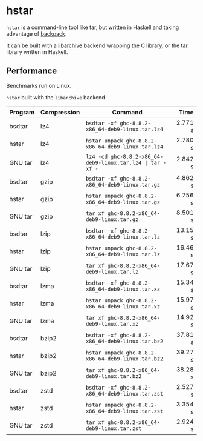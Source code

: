 # hstar

`hstar` is a command-line tool like [tar](https://www.gnu.org/software/tar/),
but written in Haskell and taking advantage of
[backpack](http://blog.ezyang.com/category/haskell/backpack/).

It can be built with
a [libarchive](http://hackage.haskell.org/package/libarchive) backend wrapping
the C library, or the [tar](http://hackage.haskell.org/package/tar) library
written in Haskell.

## Performance

Benchmarks run on Linux.

`hstar` built with the `libarchive` backend.

| Program | Compression | Command | Time |
| ------- | ----------- | ------- | ---: |
| bsdtar | lz4 | `bsdtar -xf ghc-8.8.2-x86_64-deb9-linux.tar.lz4` | 2.771 s |
| hstar | lz4 | `hstar unpack ghc-8.8.2-x86_64-deb9-linux.tar.lz4` | 2.780 s |
| GNU tar | lz4 | `lz4 -cd ghc-8.8.2-x86_64-deb9-linux.tar.lz4 \| tar -xf -` | 2.842 s |
| bsdtar | gzip | `bsdtar -xf ghc-8.8.2-x86_64-deb9-linux.tar.gz` | 4.862 s |
| hstar | gzip | `hstar unpack ghc-8.8.2-x86_64-deb9-linux.tar.gz` | 6.756 s |
| GNU tar | gzip | `tar xf ghc-8.8.2-x86_64-deb9-linux.tar.gz` | 8.501 s |
| bsdtar | lzip | `bsdtar -xf ghc-8.8.2-x86_64-deb9-linux.tar.lz` | 13.15 s |
| hstar | lzip | `hstar unpack ghc-8.8.2-x86_64-deb9-linux.tar.lz` | 16.46 s |
| GNU tar | lzip | `tar xf ghc-8.8.2-x86_64-deb9-linux.tar.lz` | 17.67 s |
| bsdtar | lzma | `bsdtar -xf ghc-8.8.2-x86_64-deb9-linux.tar.xz` | 15.34 s |
| hstar | lzma | `hstar unpack ghc-8.8.2-x86_64-deb9-linux.tar.xz` | 15.97 s |
| GNU tar | lzma | `tar xf ghc-8.8.2-x86_64-deb9-linux.tar.xz` | 14.92 s |
| bsdtar | bzip2 | `bsdtar -xf ghc-8.8.2-x86_64-deb9-linux.tar.bz2` | 37.81 s |
| hstar | bzip2 | `hstar unpack ghc-8.8.2-x86_64-deb9-linux.tar.bz2` | 39.27 s |
| GNU tar | bzip2 | `tar xf ghc-8.8.2-x86_64-deb9-linux.tar.bz2` | 38.28 s |
| bsdtar | zstd | `bsdtar -xf ghc-8.8.2-x86_64-deb9-linux.tar.zst` | 2.527 s |
| hstar | zstd | `hstar unpack ghc-8.8.2-x86_64-deb9-linux.tar.zst` | 3.354 s |
| GNU tar | zstd | `tar xf ghc-8.8.2-x86_64-deb9-linux.tar.zst` | 2.924 s |
